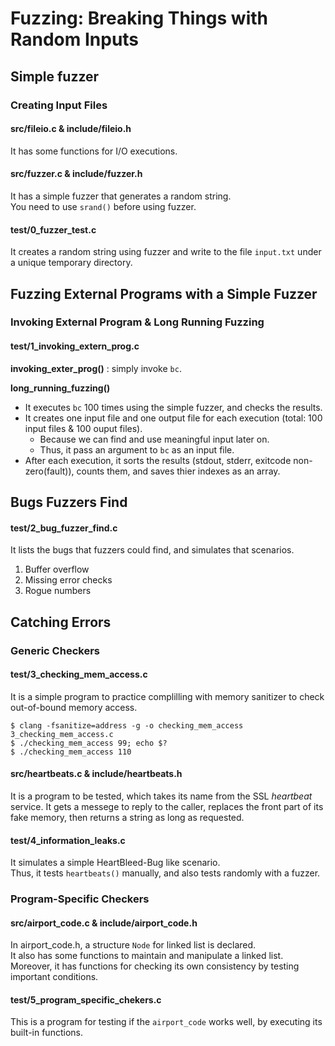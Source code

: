# Fuzzing: Breaking Things with Random Inputs

<!-- How To Build and Run -->

## Simple fuzzer

### Creating Input Files

#### src/fileio.c & include/fileio.h
It has some functions for I/O executions. 
#### src/fuzzer.c & include/fuzzer.h
It has a simple fuzzer that generates a random string.<br>
You need to use `srand()` before using fuzzer.

#### test/0_fuzzer_test.c
It creates a random string using fuzzer and write to the file `input.txt` under a unique temporary directory.

## Fuzzing External Programs with a Simple Fuzzer

### Invoking External Program & Long Running Fuzzing

#### test/1_invoking_extern_prog.c

**invoking_exter_prog()** : simply invoke `bc`.

**long_running_fuzzing()**
- It executes `bc` 100 times using the simple fuzzer, and checks the results.
- It creates one input file and one output file for each execution (total: 100 input files & 100 ouput files).
  - Because we can find and use meaningful input later on.
  - Thus, it pass an argument to `bc` as an input file.
- After each execution, it sorts the results (stdout, stderr, exitcode non-zero(fault)), counts them, and saves thier indexes as an array.


## Bugs Fuzzers Find
#### test/2_bug_fuzzer_find.c
It lists the bugs that fuzzers could find, and simulates that scenarios.
1. Buffer overflow
2. Missing error checks
3. Rogue numbers


## Catching Errors

### Generic Checkers
#### test/3_checking_mem_access.c
It is a simple program to practice complilling with memory sanitizer to check out-of-bound memory access.
```
$ clang -fsanitize=address -g -o checking_mem_access 3_checking_mem_access.c
$ ./checking_mem_access 99; echo $?
$ ./checking_mem_access 110
```

#### src/heartbeats.c & include/heartbeats.h
It is a program to be tested, which takes its name from the SSL *heartbeat* service. It gets a messege to reply to the caller, replaces the front part of its fake memory, then returns a string as long as requested.

#### test/4_information_leaks.c
It simulates a simple HeartBleed-Bug like scenario.<br>
Thus, it tests `heartbeats()` manually, and also tests randomly with a fuzzer.


### Program-Specific Checkers

#### src/airport_code.c & include/airport_code.h
In airport_code.h, a structure `Node` for linked list is declared.<br>
It also has some functions to maintain and manipulate a linked list.<br>
Moreover, it has functions for checking its own consistency by testing important conditions.

#### test/5_program_specific_chekers.c
This is a program for testing if the `airport_code` works well, by executing its built-in functions.